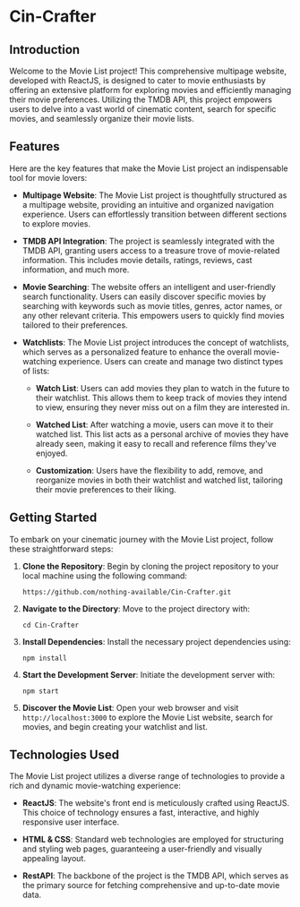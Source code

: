 # Cin-Crafter

## Introduction

Welcome to the Movie List project! This comprehensive multipage website, developed with ReactJS, is designed to cater to movie enthusiasts by offering an extensive platform for exploring movies and efficiently managing their movie preferences. Utilizing the TMDB API, this project empowers users to delve into a vast world of cinematic content, search for specific movies, and seamlessly organize their movie lists.

## Features

Here are the key features that make the Movie List project an indispensable tool for movie lovers:

- **Multipage Website**: The Movie List project is thoughtfully structured as a multipage website, providing an intuitive and organized navigation experience. Users can effortlessly transition between different sections to explore movies.

- **TMDB API Integration**: The project is seamlessly integrated with the TMDB API, granting users access to a treasure trove of movie-related information. This includes movie details, ratings, reviews, cast information, and much more.

- **Movie Searching**: The website offers an intelligent and user-friendly search functionality. Users can easily discover specific movies by searching with keywords such as movie titles, genres, actor names, or any other relevant criteria. This empowers users to quickly find movies tailored to their preferences.

- **Watchlists**: The Movie List project introduces the concept of watchlists, which serves as a personalized feature to enhance the overall movie-watching experience. Users can create and manage two distinct types of lists:

    - **Watch List**: Users can add movies they plan to watch in the future to their watchlist. This allows them to keep track of movies they intend to view, ensuring they never miss out on a film they are interested in.

    - **Watched List**: After watching a movie, users can move it to their watched list. This list acts as a personal archive of movies they have already seen, making it easy to recall and reference films they've enjoyed.

    - **Customization**: Users have the flexibility to add, remove, and reorganize movies in both their watchlist and watched list, tailoring their movie preferences to their liking.

## Getting Started

To embark on your cinematic journey with the Movie List project, follow these straightforward steps:

1. **Clone the Repository**: Begin by cloning the project repository to your local machine using the following command:
   ```
   https://github.com/nothing-available/Cin-Crafter.git
   ```

2. **Navigate to the Directory**: Move to the project directory with:
   ```
   cd Cin-Crafter
   ```

3. **Install Dependencies**: Install the necessary project dependencies using:
   ```
   npm install
   ```

4. **Start the Development Server**: Initiate the development server with:
   ```
   npm start
   ```

5. **Discover the Movie List**: Open your web browser and visit `http://localhost:3000` to explore the Movie List website, search for movies, and begin creating your watchlist and list.

## Technologies Used

The Movie List project utilizes a diverse range of technologies to provide a rich and dynamic movie-watching experience:

- **ReactJS**: The website's front end is meticulously crafted using ReactJS. This choice of technology ensures a fast, interactive, and highly responsive user interface.

- **HTML & CSS**: Standard web technologies are employed for structuring and styling web pages, guaranteeing a user-friendly and visually appealing layout.

- **RestAPI**: The backbone of the project is the TMDB API, which serves as the primary source for fetching comprehensive and up-to-date movie data.
